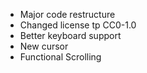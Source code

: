 - Major code restructure
- Changed license tp CC0-1.0
- Better keyboard support
- New cursor
- Functional Scrolling